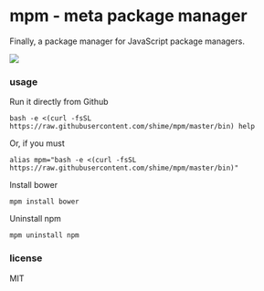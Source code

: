 # mpm - meta package manager

Finally, a package manager for JavaScript package managers.

![](https://xen-orchestra.com/wp-content/uploads/2014/03/1386271588578.jpg)

### usage

Run it directly from Github

    bash -e <(curl -fsSL https://raw.githubusercontent.com/shime/mpm/master/bin) help

Or, if you must

    alias mpm="bash -e <(curl -fsSL https://raw.githubusercontent.com/shime/mpm/master/bin)"

Install bower

    mpm install bower

Uninstall npm

    mpm uninstall npm

### license

MIT

